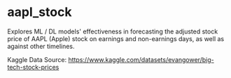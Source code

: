 # aapl_stock
Explores ML / DL models' effectiveness in forecasting the adjusted stock price of AAPL (Apple) stock on earnings and non-earnings days, as well as against other timelines. 

Kaggle Data Source: https://www.kaggle.com/datasets/evangower/big-tech-stock-prices

